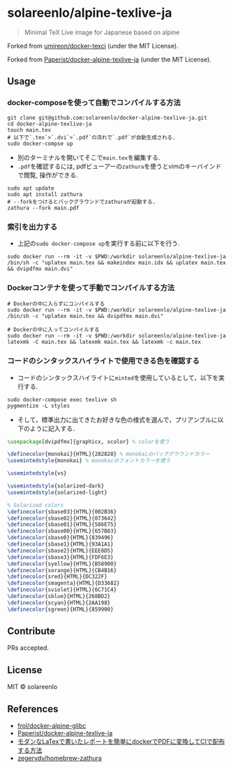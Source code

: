 # solareenlo/alpine-texlive-ja

> Minimal TeX Live image for Japanese based on alpine

Forked from [umireon/docker-texci](https://github.com/umireon/docker-texci) \(under the MIT License\).

Forked from [Paperist/docker-alpine-texlive-ja](https://github.com/Paperist/docker-alpine-texlive-ja) \(under the MIT License\).

## Usage
### docker-composeを使って自動でコンパイルする方法
```shell
git clone git@github.com:solareenlo/docker-alpine-texlive-ja.git
cd docker-alpine-texlive-ja
touch main.tex
# 以下で`.tex`>`.dvi`>`.pdf`の流れで`.pdf`が自動生成される.
sudo docker-compse up
```
- 別のターミナルを開いてそこで`main.tex`を編集する.
- `.pdf`を確認するには, pdfビューアーの`zathura`を使うとvimのキーバインドで閲覧, 操作ができる.
```shell
sudo apt update
sudo apt install zathura
# --forkをつけるとバックグラウンドでzathuraが起動する.
zathura --fork main.pdf
```

### 索引を出力する
- 上記の`sudo docker-compose up`を実行する前に以下を行う.
```shell
sudo docker run --rm -it -v $PWD:/workdir solareenlo/alpine-texlive-ja /bin/sh -c "uplatex main.tex && makeindex main.idx && uplatex main.tex && dvipdfmx main.dvi"
```

### Dockerコンテナを使って手動でコンパイルする方法
```shell
# Dockerの中に入らずにコンパイルする
sudo docker run --rm -it -v $PWD:/workdir solareenlo/alpine-texlive-ja /bin/sh -c "uplatex main.tex && dvipdfmx main.dvi"
```
```shell
# Dockerの中に入ってコンパイルする
sudo docker run --rm -it -v $PWD:/workdir solareenlo/alpine-texlive-ja
latexmk -C main.tex && latexmk main.tex && latexmk -c main.tex
```

### コードのシンタックスハイライトで使用できる色を確認する
- コードのシンタックスハイライトに`minted`を使用しているとして，以下を実行する.

```shell
sudo docker-compose exec texlive sh
pygmentize -L styles
```

- そして，標準出力に出てきたお好きな色の様式を選んで，プリアンブルに以下のように記入する．

```tex
\usepackage[dvipdfmx]{graphicx, xcolor} % colorを使う

\definecolor{monokai}{HTML}{282828} % monokaiのバックグラウンドカラー
\usemintedstyle{monokai} % monokaiのフォントカラーを使う

\usemintedstyle{vs}

\usemintedstyle{solarized-dark}
\usemintedstyle{solarized-light}

% Solarized colors
\definecolor{sbase03}{HTML}{002B36}
\definecolor{sbase02}{HTML}{073642}
\definecolor{sbase01}{HTML}{586E75}
\definecolor{sbase00}{HTML}{657B83}
\definecolor{sbase0}{HTML}{839496}
\definecolor{sbase1}{HTML}{93A1A1}
\definecolor{sbase2}{HTML}{EEE8D5}
\definecolor{sbase3}{HTML}{FDF6E3}
\definecolor{syellow}{HTML}{B58900}
\definecolor{sorange}{HTML}{CB4B16}
\definecolor{sred}{HTML}{DC322F}
\definecolor{smagenta}{HTML}{D33682}
\definecolor{sviolet}{HTML}{6C71C4}
\definecolor{sblue}{HTML}{268BD2}
\definecolor{scyan}{HTML}{2AA198}
\definecolor{sgreen}{HTML}{859900}
```

## Contribute
PRs accepted.

## License
MIT © solareenlo

## References
- [frol/docker-alpine-glibc](https://github.com/frol/docker-alpine-glibc)
- [Paperist/docker-alpine-texlive-ja](https://github.com/Paperist/docker-alpine-texlive-ja)
- [モダンなLaTexで書いたレポートを簡単にdockerでPDFに変換してCIで配布する方法](https://qiita.com/eisoku9618/items/423a3638a727ea2846d5)
- [zegervdv/homebrew-zathura](https://github.com/zegervdv/homebrew-zathura)
